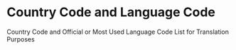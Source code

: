 # Country Code and Language Code
 Country Code and Official or Most Used Language Code List for Translation Purposes
